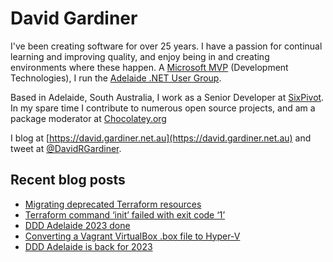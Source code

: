 # David Gardiner

I've been creating software for over 25 years. I have a passion for continual learning and improving quality, and enjoy being in and creating environments where these happen. A [Microsoft MVP](https://mvp.microsoft.com/en-us/PublicProfile/5001655) (Development Technologies), I run the [Adelaide .NET User Group](https://www.adnug.net).

Based in Adelaide, South Australia, I work as a Senior Developer at [SixPivot](https://www.sixpivot.com.au). In my spare time I contribute to numerous open source projects, and am a package moderator at [Chocolatey.org](https://chocolatey.org)

I blog at [https://david.gardiner.net.au](https://david.gardiner.net.au) and tweet at [@DavidRGardiner](https://twitter.com/DavidRGardiner).

## Recent blog posts

<!--START_SECTION:posts-->
* [Migrating deprecated Terraform resources](https:&#x2F;&#x2F;david.gardiner.net.au&#x2F;2023&#x2F;12&#x2F;migrate-terraform-resources.html)
* [Terraform command ‘init’ failed with exit code ‘1’](https:&#x2F;&#x2F;david.gardiner.net.au&#x2F;2023&#x2F;11&#x2F;terraform-init-error.html)
* [DDD Adelaide 2023 done](https:&#x2F;&#x2F;david.gardiner.net.au&#x2F;2023&#x2F;11&#x2F;ddd-adelaide-2023-done.html)
* [Converting a Vagrant VirtualBox .box file to Hyper-V](https:&#x2F;&#x2F;david.gardiner.net.au&#x2F;2023&#x2F;10&#x2F;vagrant-virtualbox-hyperv.html)
* [DDD Adelaide is back for 2023](https:&#x2F;&#x2F;david.gardiner.net.au&#x2F;2023&#x2F;08&#x2F;ddd-adelaide-2023.html)
<!--END_SECTION:posts-->
